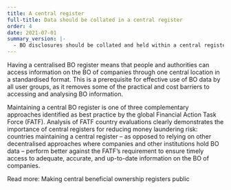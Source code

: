 ```yaml
---
title: A central register
full-title: Data should be collated in a central register
order: 4
date: 2021-07-01
summary_version: |-
  - BO disclosures should be collated and held within a central register.
---
```


Having a centralised BO register means that people and authorities can access information on the BO of companies through one central location in a standardised format. This is a prerequisite for effective use of BO data by all user groups, as it removes some of the practical and cost barriers to accessing and analysing BO information.

Maintaining a central BO register is one of three complementary approaches identified as best practice by the global Financial Action Task Force (FATF). Analysis of FATF country evaluations clearly demonstrates the importance of central registers for reducing money laundering risk: countries maintaining a central register – as opposed to relying on other decentralised approaches where companies and other institutions hold BO data – perform better against the FATF’s requirement to ensure timely access to adequate, accurate, and up-to-date information on the BO of companies.

Read more: Making central beneficial ownership registers public